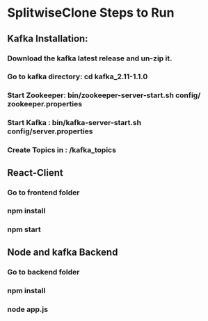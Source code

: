 # SplitwiseClone Steps to Run

##	Kafka Installation:
###	Download the kafka latest release and un-zip it.
###	Go to kafka directory: cd kafka_2.11-1.1.0
###	Start Zookeeper: bin/zookeeper-server-start.sh config/ zookeeper.properties
###	Start Kafka :  bin/kafka-server-start.sh config/server.properties
###	Create Topics in : /kafka_topics

## React-Client
###	Go to frontend folder
###	npm install
###	npm start

## Node and kafka Backend
###	Go to backend folder
###	npm install
###	node app.js



